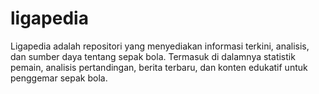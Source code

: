 # ligapedia
Ligapedia adalah repositori yang menyediakan informasi terkini, analisis, dan sumber daya tentang sepak bola. Termasuk di dalamnya statistik pemain, analisis pertandingan, berita terbaru, dan konten edukatif untuk penggemar sepak bola.

